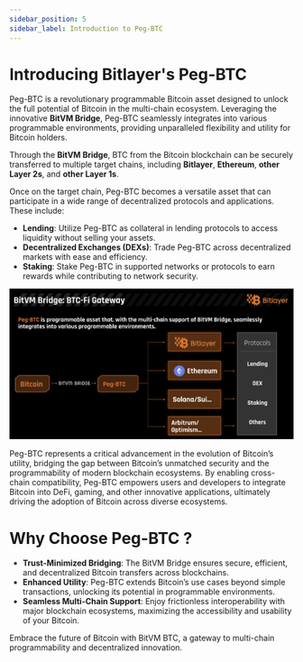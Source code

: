 ```yaml
---
sidebar_position: 5
sidebar_label: Introduction to Peg-BTC
---
```


# Introducing Bitlayer's Peg-BTC

Peg-BTC is a revolutionary programmable Bitcoin asset designed to unlock the full potential of Bitcoin in the multi-chain ecosystem. Leveraging the innovative **BitVM Bridge**, Peg-BTC seamlessly integrates into various programmable environments, providing unparalleled flexibility and utility for Bitcoin holders.

Through the **BitVM Bridge**, BTC from the Bitcoin blockchain can be securely transferred to multiple target chains, including **Bitlayer**, **Ethereum**, **other Layer 2s**, and **other Layer 1s**.

Once on the target chain, Peg-BTC becomes a versatile asset that can participate in a wide range of decentralized protocols and applications. These include:

- **Lending**: Utilize Peg-BTC as collateral in lending protocols to access liquidity without selling your assets.
- **Decentralized Exchanges (DEXs)**: Trade Peg-BTC across decentralized markets with ease and efficiency.
- **Staking**: Stake Peg-BTC in supported networks or protocols to earn rewards while contributing to network security.

![business](/img/BitvmBridge/introduction/yield.png)

Peg-BTC represents a critical advancement in the evolution of Bitcoin’s utility, bridging the gap between Bitcoin’s unmatched security and the programmability of modern blockchain ecosystems. By enabling cross-chain compatibility, Peg-BTC empowers users and developers to integrate Bitcoin into DeFi, gaming, and other innovative applications, ultimately driving the adoption of Bitcoin across diverse ecosystems.

# Why Choose Peg-BTC ?

- **Trust-Minimized Bridging**: The BitVM Bridge ensures secure, efficient, and decentralized Bitcoin transfers across blockchains.
- **Enhanced Utility**: Peg-BTC extends Bitcoin’s use cases beyond simple transactions, unlocking its potential in programmable environments.
- **Seamless Multi-Chain Support**: Enjoy frictionless interoperability with major blockchain ecosystems, maximizing the accessibility and usability of your Bitcoin.

Embrace the future of Bitcoin with BitVM BTC, a gateway to multi-chain programmability and decentralized innovation.
